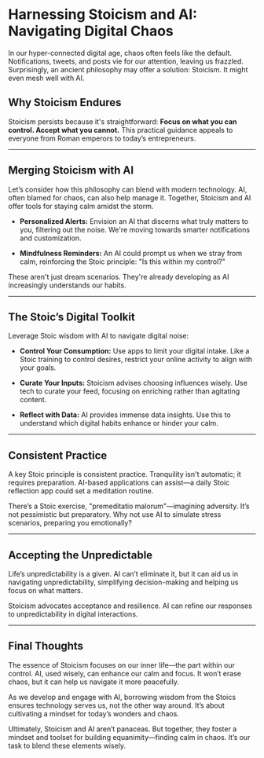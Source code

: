 # Harnessing Stoicism and AI: Navigating Digital Chaos

In our hyper-connected digital age, chaos often feels like the default. Notifications, tweets, and posts vie for our attention, leaving us frazzled. Surprisingly, an ancient philosophy may offer a solution: Stoicism. It might even mesh well with AI.

## Why Stoicism Endures

Stoicism persists because it's straightforward: **Focus on what you can control. Accept what you cannot.** This practical guidance appeals to everyone from Roman emperors to today’s entrepreneurs.

---

## Merging Stoicism with AI

Let’s consider how this philosophy can blend with modern technology. AI, often blamed for chaos, can also help manage it. Together, Stoicism and AI offer tools for staying calm amidst the storm.

- **Personalized Alerts:** Envision an AI that discerns what truly matters to you, filtering out the noise. We're moving towards smarter notifications and customization.
  
- **Mindfulness Reminders:** An AI could prompt us when we stray from calm, reinforcing the Stoic principle: "Is this within my control?"

These aren't just dream scenarios. They're already developing as AI increasingly understands our habits.

---

## The Stoic’s Digital Toolkit

Leverage Stoic wisdom with AI to navigate digital noise:

- **Control Your Consumption:** Use apps to limit your digital intake. Like a Stoic training to control desires, restrict your online activity to align with your goals.

- **Curate Your Inputs:** Stoicism advises choosing influences wisely. Use tech to curate your feed, focusing on enriching rather than agitating content.

- **Reflect with Data:** AI provides immense data insights. Use this to understand which digital habits enhance or hinder your calm.

---

## Consistent Practice

A key Stoic principle is consistent practice. Tranquility isn't automatic; it requires preparation. AI-based applications can assist—a daily Stoic reflection app could set a meditation routine.

There’s a Stoic exercise, "premeditatio malorum"—imagining adversity. It’s not pessimistic but preparatory. Why not use AI to simulate stress scenarios, preparing you emotionally?

---

## Accepting the Unpredictable

Life’s unpredictability is a given. AI can’t eliminate it, but it can aid us in navigating unpredictability, simplifying decision-making and helping us focus on what matters.

Stoicism advocates acceptance and resilience. AI can refine our responses to unpredictability in digital interactions.

---

## Final Thoughts

The essence of Stoicism focuses on our inner life—the part within our control. AI, used wisely, can enhance our calm and focus. It won’t erase chaos, but it can help us navigate it more peacefully.

As we develop and engage with AI, borrowing wisdom from the Stoics ensures technology serves us, not the other way around. It’s about cultivating a mindset for today’s wonders and chaos.

Ultimately, Stoicism and AI aren’t panaceas. But together, they foster a mindset and toolset for building equanimity—finding calm in chaos. It’s our task to blend these elements wisely.